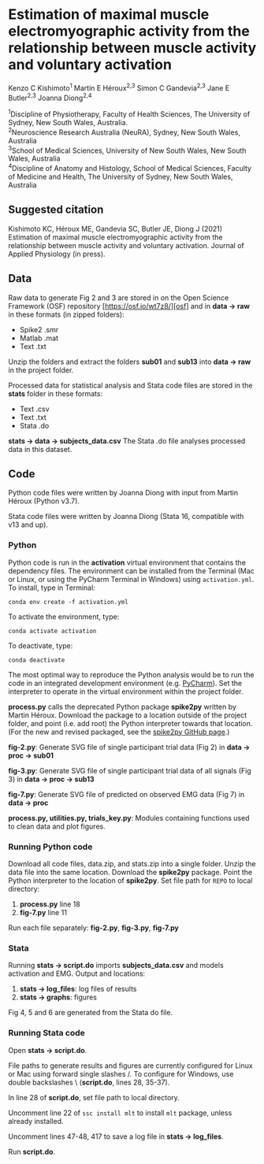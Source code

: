 # Estimation of maximal muscle electromyographic activity from the relationship between muscle activity and voluntary activation

Kenzo C Kishimoto<sup>1</sup>
Martin E Héroux<sup>2,3</sup>
Simon C Gandevia<sup>2,3</sup>
Jane E Butler<sup>2,3</sup>
Joanna Diong<sup>2,4</sup>

<sup>1</sup>Discipline of Physiotherapy, Faculty of Health Sciences, The University of Sydney, New South Wales, Australia.  
<sup>2</sup>Neuroscience Research Australia (NeuRA), Sydney, New South Wales, Australia  
<sup>3</sup>School of Medical Sciences, University of New South Wales, New South Wales, Australia  
<sup>4</sup>Discipline of Anatomy and Histology, School of Medical Sciences, Faculty of Medicine and Health, The University of Sydney, New South Wales, Australia

## Suggested citation

Kishimoto KC, Héroux ME, Gandevia SC, Butler JE, Diong J (2021) Estimation of maximal muscle electromyographic activity from the relationship between muscle activity and voluntary activation. Journal of Applied Physiology (in press).

## Data

Raw data to generate Fig 2 and 3 are stored in on the Open Science Framework (OSF) repository [https://osf.io/wt7z8/][osf] and in **data -> raw** in these formats (in zipped folders):
* Spike2 .smr 
* Matlab .mat 
* Text .txt

Unzip the folders and extract the folders **sub01** and **sub13** into **data -> raw** in the project folder.

Processed data for statistical analysis and Stata code files are stored in the **stats** folder in these formats: 
* Text .csv
* Text .txt
* Stata .do

**stats -> data -> subjects_data.csv**
The Stata .do file analyses processed data in this dataset.

## Code

Python code files were written by Joanna Diong with input from Martin Héroux (Python v3.7). 

Stata code files were written by Joanna Diong (Stata 16, compatible with v13 and up). 

### Python

Python code is run in the **activation** virtual environment that contains the dependency files. The environment can be installed from the Terminal (Mac or Linux, or using the PyCharm Terminal in Windows) using `activation.yml`. To install, type in Terminal:

  `conda env create -f activation.yml`

To activate the environment, type: 

  `conda activate activation`

To deactivate, type:

  `conda deactivate`

The most optimal way to reproduce the Python analysis would be to run the code in an integrated development environment (e.g. [PyCharm][pycharm]). Set the interpreter to operate in the virtual environment within the project folder.

**process.py** calls the deprecated Python package **spike2py** written by Martin Héroux. Download the package to a location outside of the project folder, and point (i.e. add root) the Python interpreter towards that location. (For the new and revised packaged, see the [spike2py GitHub page][spike2py].)

**fig-2.py**: Generate SVG file of single participant trial data (Fig 2) in **data -> proc -> sub01**

**fig-3.py**: Generate SVG file of single participant trial data of all signals (Fig 3) in **data -> proc -> sub13**

**fig-7.py**: Generate SVG file of predicted on observed EMG data (Fig 7) in **data -> proc**

**process.py, utilities.py, trials_key.py**: Modules containing functions used to clean data and plot figures. 

### Running Python code

Download all code files, data.zip, and stats.zip into a single folder. Unzip the data file into the same location.
Download the **spike2py** package. Point the Python interpreter to the location of **spike2py**.
Set file path for `REPO` to local directory:

1. **process.py** line 18
2. **fig-7.py** line 11

Run each file separately: **fig-2.py**, **fig-3.py**, **fig-7.py**

### Stata

Running **stats -> script.do** imports **subjects_data.csv** and models activation and EMG. Output and locations: 

1. **stats -> log_files**: log files of results
2. **stats -> graphs**: figures

Fig 4, 5 and 6 are generated from the Stata do file.

### Running Stata code

Open **stats -> script.do**.

File paths to generate results and figures are currently configured for Linux or Mac using forward single slashes /. To configure for Windows, use double backslashes \ (**script.do**, lines 28, 35-37). 

In line 28 of **script.do**, set file path to local directory.

Uncomment line 22 of `ssc install mlt` to install `mlt` package, unless already installed.

Uncomment lines 47-48, 417 to save a log file in **stats -> log_files**.

Run **script.do**.

[osf]: https://osf.io/wt7z8/ 
[spike2py]: https://github.com/MartinHeroux/spike2py
[pycharm]: https://www.jetbrains.com/pycharm/promo/?gclid=Cj0KCQiAtqL-BRC0ARIsAF4K3WFahh-pzcvf6kmWnmuONEZxi544-Ty-UUqKa4EelnOxa5pAC9C4_d4aAisxEALw_wcB 
